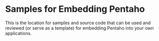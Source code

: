 # Samples for Embedding Pentaho

This is the location for samples and source code that can be used and reviewed
(or serve as a template) for embedding Pentaho into your own applications. 